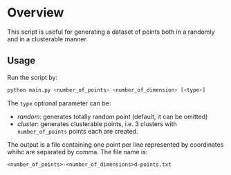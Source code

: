 # Overview

This script is useful for generating a dataset of points both in a randomly and in a clusterable manner.

## Usage

Run the script by:
```bash
python main.py <number_of_points> <number_of_dimension> [<type>]
```

The `type` optional parameter can be:
- _random_: generates totally random point (default, it can be omitted)
- _cluster_: generates clusterable points, i.e. 3 clusters with `number_of_points` points each are created.

The output is a file containing one point per line represented by coordinates whihc are separated by comma.
The file name is:

```
<number_of_points>-<number_of_dimensions>d-points.txt
```
